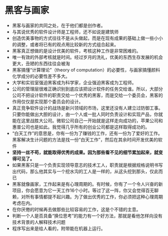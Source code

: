 # 黑客与画家



- 黑客与画家的共同之处，在于他们都是创作者。 
- 与其说优秀的软件设计师是工程师，还不如说是建筑师
- 创造优美事物的方式往往不是从头做起，而是在现有成果的基础上做一些小小的调整，或者将已有的观点用比较新的方式组合起来。
- 黑客真正想做的是设计优美的软件，考核这种工作是非常困难的。
- 唯一有效的外部考核就是时间。经过岁月的洗礼，优美的东西生存发展的机会更大，丑陋的东西往往会被淘
- 黑客搞懂“计算理论”（theory of computation）的必要性，与画家搞懂颜料化学成分的必要性差不多大。
- 大学和实验室强迫黑客成为科学家，企业强迫黑客成为工程师。
- 公司的管理层很难正确识别到底应该把设计软件的任务交给谁。所以，大部分公司不把设计软件的职责交给一个优秀的黑客，而是交给一个委员会，黑客的作用仅仅是实现那个委员会的设计。
- 真正竞争软件设计的战场是新兴领域的市场，这里还没有人建立过防御工事。只要你能做出大胆的设计，由一个人或一批人同时负责设计和实现产品，你就能在这里战胜大公司。微软公司自己一开始就是这样走向成功的，苹果公司和惠普公司也是如此。我觉得几乎所有的创业公司都是这样取得成功的。
- “白天工作”的意思是，你有一份为了赚钱的工作，还有一份为了爱好的工作。黑客解决生计问题的方法是找一份“白天工作”，然后在其余时间开发优美的软件
- **坚持一丝不苟，就能取得优秀的成果。因为那些看不见的细节累加起来，就变得可见了。**
- 如果黑客只是一个负责实现领导意志的技术工人，职责就是根据规格说明书写出代码，那么他其实与一个挖水沟的工人是一样的，从这头挖到那头，仅此而已
- 黑客就像画家，工作起来是有心理周期的。有时候，你有了一个令人兴奋的新项目，你会愿意为它一天工作16个小时。等过了这一阵，你又会觉得百无聊赖，对所有事情都提不起兴趣。为了做出优秀的工作，你必须把这种心理周期考虑在内。
- 在你厌倦的时候再去做那些比较容易的工作，这是个不错的主意。
- 判断一个人是否具备“换位思考”的能力有一个好方法，那就是看他怎样向没有技术背景的人解释技术问题
- 程序写出来是给人看的，附带能在机器上运行。